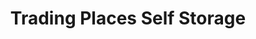 ---
title: "Trading Places Self Storage"
url: /buxton/trading-places-self-storage/
shop: storage rental
---